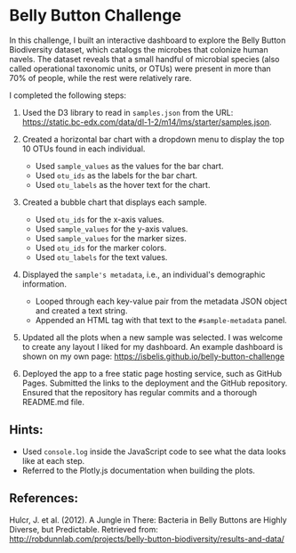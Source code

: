 # Belly Button Challenge
In this challenge, I built an interactive dashboard to explore the Belly Button Biodiversity dataset, which catalogs the microbes that colonize human navels. The dataset reveals that a small handful of microbial species (also called operational taxonomic units, or OTUs) were present in more than 70% of people, while the rest were relatively rare.

I completed the following steps:

1. Used the D3 library to read in `samples.json` from the URL: https://static.bc-edx.com/data/dl-1-2/m14/lms/starter/samples.json.
   
2. Created a horizontal bar chart with a dropdown menu to display the top 10 OTUs found in each individual.
   - Used `sample_values` as the values for the bar chart.
   - Used `otu_ids` as the labels for the bar chart.
   - Used `otu_labels` as the hover text for the chart.
     
3. Created a bubble chart that displays each sample.
   - Used `otu_ids` for the x-axis values.
   - Used `sample_values` for the y-axis values.
   - Used `sample_values` for the marker sizes.
   - Used `otu_ids` for the marker colors.
   - Used `otu_labels` for the text values.
     
4. Displayed the `sample's metadata`, i.e., an individual's demographic information.
   - Looped through each key-value pair from the metadata JSON object and created a text string.
   - Appended an HTML tag with that text to the `#sample-metadata` panel.
     
5. Updated all the plots when a new sample was selected. I was welcome to create any layout I liked for my dashboard. An example dashboard is shown on my own page:
https://isbelis.github.io/belly-button-challenge


6. Deployed the app to a free static page hosting service, such as GitHub Pages. Submitted the links to the deployment and the GitHub repository. Ensured that the repository has regular commits and a thorough README.md file.
   
## Hints:
   - Used `console.log` inside the JavaScript code to see what the data looks like at each step.
   - Referred to the Plotly.js documentation when building the plots.
  
## References:
Hulcr, J. et al. (2012). A Jungle in There: Bacteria in Belly Buttons are Highly Diverse, but Predictable. Retrieved from: http://robdunnlab.com/projects/belly-button-biodiversity/results-and-data/
